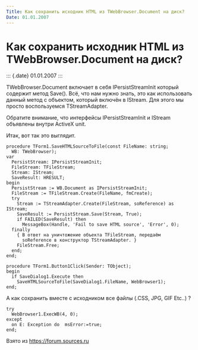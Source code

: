 ```yaml
---
Title: Как сохранить исходник HTML из TWebBrowser.Document на диск?
Date: 01.01.2007
---
```



Как сохранить исходник HTML из TWebBrowser.Document на диск?
============================================================

::: {.date}
01.01.2007
:::

TWebBrowser.Document включает в себя IPersistStreamInit который содержит
метод Save(). Всё, что нам нужно знать, это как использовать данный
метод с объектом, который включён в IStream. Для этого мы просто
воспользуемся TStreamAdapter.

Обратите внимание, что интерфейсы IPersistStreamInit и IStream объявлены
внутри ActiveX unit.

Итак, вот так это выглядит.

    procedure TForm1.SaveHTMLSourceToFile(const FileName: string; 
      WB: TWebBrowser); 
    var 
      PersistStream: IPersistStreamInit; 
      FileStream: TFileStream; 
      Stream: IStream; 
      SaveResult: HRESULT; 
    begin 
      PersistStream := WB.Document as IPersistStreamInit; 
      FileStream := TFileStream.Create(FileName, fmCreate); 
      try 
        Stream := TStreamAdapter.Create(FileStream, soReference) as IStream; 
        SaveResult := PersistStream.Save(Stream, True); 
        if FAILED(SaveResult) then 
          MessageBox(Handle, 'Fail to save HTML source', 'Error', 0); 
      finally 
        { В ответ на уничтожение объекта TFileStream, передаём
          soReference в конструктор TStreamAdapter. } 
        FileStream.Free; 
      end; 
    end; 
     
    procedure TForm1.Button1Click(Sender: TObject); 
    begin 
      if SaveDialog1.Execute then 
        SaveHTMLSourceToFile(SaveDialog1.FileName, WebBrowser1); 
    end; 

А как сохранить вместе с исходником все файлы (.CSS, JPG, GIF Etc..) ?

    try 
      WebBrowser1.ExecWB(4, 0); 
    except 
      on E: Exception do  msError:=true; 
    end; 

Взято из <https://forum.sources.ru>
